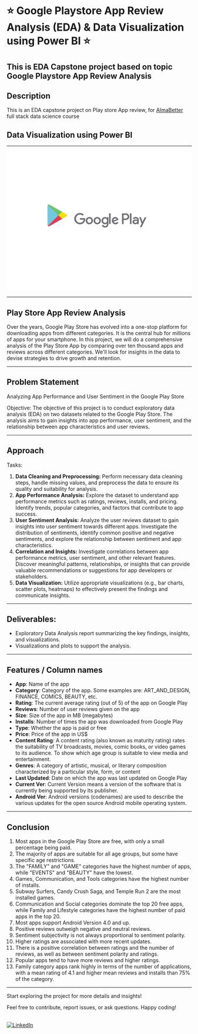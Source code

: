 # :star: Google Playstore App Review Analysis (EDA) & Data Visualization using Power BI :star:
This is EDA Capstone project based on topic Google Playstore App Review Analysis
---

## Description

This is an EDA capstone project on Play store App review, for [AlmaBetter](https://www.almabetter.com/) full stack data science course
## Data Visualization using Power BI


---

![Google_Play-Logo.wine.jpg](https://github.com/Nileshkl/Play-Store-App-Review-Analysis-EDA/blob/05cd1732f8262c2c9074f59583a607a48823acc5/image_processing20200716-9317-1se0qo0.gif)

---

## Play Store App Review Analysis

Over the years, Google Play Store has evolved into a one-stop platform for downloading apps from different categories. It is the central hub for millions of apps for your smartphone. In this project, we will do a comprehensive analysis of the Play Store App by comparing over ten thousand apps and reviews across different categories. We'll look for insights in the data to devise strategies to drive growth and retention.

---

## Problem Statement

Analyzing App Performance and User Sentiment in the Google Play Store

Objective: The objective of this project is to conduct exploratory data analysis (EDA) on two datasets related to the Google Play Store. The analysis aims to gain insights into app performance, user sentiment, and the relationship between app characteristics and user reviews.

---

## Approach

Tasks:

1. **Data Cleaning and Preprocessing:** Perform necessary data cleaning steps, handle missing values, and preprocess the data to ensure its quality and suitability for analysis.
2. **App Performance Analysis:** Explore the dataset to understand app performance metrics such as ratings, reviews, installs, and pricing. Identify trends, popular categories, and factors that contribute to app success.
3. **User Sentiment Analysis:** Analyze the user reviews dataset to gain insights into user sentiment towards different apps. Investigate the distribution of sentiments, identify common positive and negative sentiments, and explore the relationship between sentiment and app characteristics.
4. **Correlation and Insights:** Investigate correlations between app performance metrics, user sentiment, and other relevant features. Discover meaningful patterns, relationships, or insights that can provide valuable recommendations or suggestions for app developers or stakeholders.
5. **Data Visualization:** Utilize appropriate visualizations (e.g., bar charts, scatter plots, heatmaps) to effectively present the findings and communicate insights.
---
## Deliverables:

* Exploratory Data Analysis report summarizing the key findings, insights, and visualizations.
* Visualizations and plots to support the analysis.
---
## Features / Column names
- **App**: Name of the app
- **Category**: Category of the app. Some examples are: ART_AND_DESIGN, FINANCE, COMICS, BEAUTY, etc.
- **Rating**: The current average rating (out of 5) of the app on Google Play
- **Reviews**: Number of user reviews given on the app
- **Size**: Size of the app in MB (megabytes)
- **Installs**: Number of times the app was downloaded from Google Play
- **Type**: Whether the app is paid or free
- **Price**: Price of the app in US$
- **Content Rating**: A content rating (also known as maturity rating) rates the suitability of TV broadcasts, movies, comic books, or video games to its audience. To show which age group is suitable to view media and entertainment.
- **Genres**: A category of artistic, musical, or literary composition characterized by a particular style, form, or content
- **Last Updated**: Date on which the app was last updated on Google Play
- **Current Ver**: Current Version means a version of the software that is currently being supported by its publisher.
- **Android Ver**: Android versions (codenames) are used to describe the various updates for the open source Android mobile operating system.
---
## Conclusion

1. Most apps in the Google Play Store are free, with only a small percentage being paid.
2. The majority of apps are suitable for all age groups, but some have specific age restrictions.
3. The "FAMILY" and "GAME" categories have the highest number of apps, while "EVENTS" and "BEAUTY" have the lowest.
4. Games, Communication, and Tools categories have the highest number of installs.
5. Subway Surfers, Candy Crush Saga, and Temple Run 2 are the most installed games.
6. Communication and Social categories dominate the top 20 free apps, while Family and Lifestyle categories have the highest number of paid apps in the top 20.
7. Most apps support Android Version 4.0 and up.
8. Positive reviews outweigh negative and neutral reviews.
9. Sentiment subjectivity is not always proportional to sentiment polarity.
10. Higher ratings are associated with more recent updates.
11. There is a positive correlation between ratings and the number of reviews, as well as between sentiment polarity and ratings.
12. Popular apps tend to have more reviews and higher ratings.
13. Family category apps rank highly in terms of the number of applications, with a mean rating of 4.1 and higher mean reviews and installs than 75% of the category.
---
Start exploring the project for more details and insights!

Feel free to contribute, report issues, or ask questions. Happy coding!

<br> [![LinkedIn](https://img.shields.io/badge/linkedin-%230077B5.svg?&style=for-the-badge&logo=linkedin&logoColor=white)](https://www.linkedin.com/in/nileshkumar-lavand/)
